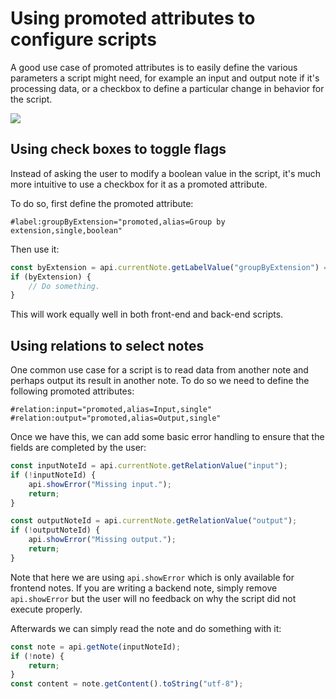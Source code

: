 # Using promoted attributes to configure scripts
A good use case of promoted attributes is to easily define the various parameters a script might need, for example an input and output note if it's processing data, or a checkbox to define a particular change in behavior for the script.

![](Using%20promoted%20attributes%20.png)

## Using check boxes to toggle flags

Instead of asking the user to modify a boolean value in the script, it's much more intuitive to use a checkbox for it as a promoted attribute.

To do so, first define the promoted attribute:

```
#label:groupByExtension="promoted,alias=Group by extension,single,boolean"
```

Then use it:

```javascript
const byExtension = api.currentNote.getLabelValue("groupByExtension") === "true";
if (byExtension) {
	// Do something.
}
```

This will work equally well in both front-end and back-end scripts.

## Using relations to select notes

One common use case for a script is to read data from another note and perhaps output its result in another note. To do so we need to define the following promoted attributes:

```
#relation:input="promoted,alias=Input,single" #relation:output="promoted,alias=Output,single"
```

Once we have this, we can add some basic error handling to ensure that the fields are completed by the user:

```javascript
const inputNoteId = api.currentNote.getRelationValue("input");
if (!inputNoteId) {
	api.showError("Missing input.");
    return;
}

const outputNoteId = api.currentNote.getRelationValue("output");
if (!outputNoteId) {
    api.showError("Missing output.");
    return;
}
```

Note that here we are using `api.showError` which is only available for frontend notes. If you are writing a backend note, simply remove `api.showError` but the user will no feedback on why the script did not execute properly.

Afterwards we can simply read the note and do something with it:

```javascript
const note = api.getNote(inputNoteId);
if (!note) {
	return;
}
const content = note.getContent().toString("utf-8");
```